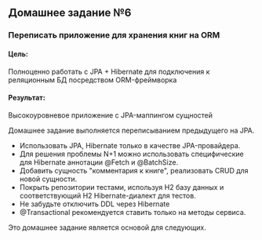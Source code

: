 ## Домашнее задание №6

### Переписать приложение для хранения книг на ORM

#### Цель:

Полноценно работать с JPA + Hibernate для подключения к реляционным БД посредством ORM-фреймворка

#### Результат:

Высокоуровневое приложение с JPA-маппингом сущностей

Домашнее задание выполняется переписыванием предыдущего на JPA.

- Использовать JPA, Hibernate только в качестве JPA-провайдера.
- Для решения проблемы N+1 можно использовать специфические для Hibernate аннотации @Fetch и @BatchSize.
- Добавить сущность "комментария к книге", реализовать CRUD для новой сущности.
- Покрыть репозитории тестами, используя H2 базу данных и соответствующий H2 Hibernate-диалект для тестов.
- Не забудьте отключить DDL через Hibernate
- @Transactional рекомендуется ставить только на методы сервиса.

Это домашнее задание является основой для следующих.
